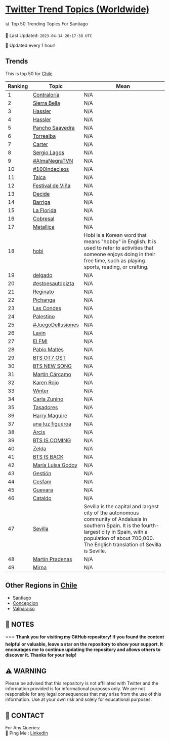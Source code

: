 [Twitter Trend Topics (Worldwide)](https://github.com/ErcinDedeoglu/Twitter-Trend-Topics)
==========


📊 Top 50 Trending Topics For Santiago

📆 Last Updated: `2023-04-14 20:17:38 UTC`

🔧 Updated every 1 hour!


## Trends

This is top 50 for [Chile](</Chile>)

| Ranking | Topic | Mean |
| ------- | ------------ | ------------ |
| 1 | [Contraloría](http://twitter.com/search?q=Contralor%c3%ada) | N/A |
| 2 | [Sierra Bella](http://twitter.com/search?q=Sierra+Bella) | N/A |
| 3 | [Hassler](http://twitter.com/search?q=Hassler) | N/A |
| 4 | [Hassler](http://twitter.com/search?q=Hassler) | N/A |
| 5 | [Pancho Saavedra](http://twitter.com/search?q=Pancho+Saavedra) | N/A |
| 6 | [Torrealba](http://twitter.com/search?q=Torrealba) | N/A |
| 7 | [Carter](http://twitter.com/search?q=Carter) | N/A |
| 8 | [Sergio Lagos](http://twitter.com/search?q=Sergio+Lagos) | N/A |
| 9 | [#AlmaNegraTVN](http://twitter.com/search?q=%23AlmaNegraTVN) | N/A |
| 10 | [#100Indecisos](http://twitter.com/search?q=%23100Indecisos) | N/A |
| 11 | [Talca](http://twitter.com/search?q=Talca) | N/A |
| 12 | [Festival de Viña](http://twitter.com/search?q=Festival+de+Vi%c3%b1a) | N/A |
| 13 | [Decide](http://twitter.com/search?q=Decide) | N/A |
| 14 | [Barriga](http://twitter.com/search?q=Barriga) | N/A |
| 15 | [La Florida](http://twitter.com/search?q=La+Florida) | N/A |
| 16 | [Cobresal](http://twitter.com/search?q=Cobresal) | N/A |
| 17 | [Metallica](http://twitter.com/search?q=Metallica) | N/A |
| 18 | [hobi](http://twitter.com/search?q=hobi) | Hobi is a Korean word that means "hobby" in English. It is used to refer to activities that someone enjoys doing in their free time, such as playing sports, reading, or crafting. |
| 19 | [delgado](http://twitter.com/search?q=delgado) | N/A |
| 20 | [#estoesautopizta](http://twitter.com/search?q=%23estoesautopizta) | N/A |
| 21 | [Reginato](http://twitter.com/search?q=Reginato) | N/A |
| 22 | [Pichanga](http://twitter.com/search?q=Pichanga) | N/A |
| 23 | [Las Condes](http://twitter.com/search?q=Las+Condes) | N/A |
| 24 | [Palestino](http://twitter.com/search?q=Palestino) | N/A |
| 25 | [#JuegoDeIlusiones](http://twitter.com/search?q=%23JuegoDeIlusiones) | N/A |
| 26 | [Lavin](http://twitter.com/search?q=Lavin) | N/A |
| 27 | [El FMI](http://twitter.com/search?q=El+FMI) | N/A |
| 28 | [Pablo Maltés](http://twitter.com/search?q=Pablo+Malt%c3%a9s) | N/A |
| 29 | [BTS OT7 OST](http://twitter.com/search?q=BTS+OT7+OST) | N/A |
| 30 | [BTS NEW SONG](http://twitter.com/search?q=BTS+NEW+SONG) | N/A |
| 31 | [Martín Cárcamo](http://twitter.com/search?q=Mart%c3%adn+C%c3%a1rcamo) | N/A |
| 32 | [Karen Rojo](http://twitter.com/search?q=Karen+Rojo) | N/A |
| 33 | [Winter](http://twitter.com/search?q=Winter) | N/A |
| 34 | [Carla Zunino](http://twitter.com/search?q=Carla+Zunino) | N/A |
| 35 | [Tasadores](http://twitter.com/search?q=Tasadores) | N/A |
| 36 | [Harry Maguire](http://twitter.com/search?q=Harry+Maguire) | N/A |
| 37 | [ana luz figueroa](http://twitter.com/search?q=ana+luz+figueroa) | N/A |
| 38 | [Arcis](http://twitter.com/search?q=Arcis) | N/A |
| 39 | [BTS IS COMING](http://twitter.com/search?q=BTS+IS+COMING) | N/A |
| 40 | [Zelda](http://twitter.com/search?q=Zelda) | N/A |
| 41 | [BTS IS BACK](http://twitter.com/search?q=BTS+IS+BACK) | N/A |
| 42 | [María Luisa Godoy](http://twitter.com/search?q=Mar%c3%ada+Luisa+Godoy) | N/A |
| 43 | [Gestión](http://twitter.com/search?q=Gesti%c3%b3n) | N/A |
| 44 | [Cesfam](http://twitter.com/search?q=Cesfam) | N/A |
| 45 | [Guevara](http://twitter.com/search?q=Guevara) | N/A |
| 46 | [Cataldo](http://twitter.com/search?q=Cataldo) | N/A |
| 47 | [Sevilla](http://twitter.com/search?q=Sevilla) | Sevilla is the capital and largest city of the autonomous community of Andalusia in southern Spain. It is the fourth-largest city in Spain, with a population of about 700,000. The English translation of Sevilla is Seville. |
| 48 | [Martín Pradenas](http://twitter.com/search?q=Mart%c3%adn+Pradenas) | N/A |
| 49 | [Mirna](http://twitter.com/search?q=Mirna) | N/A |



## Other Regions in [Chile](</Chile>)

* [Santiago](</Chile/Santiago.md>)
* [Concepcion](</Chile/Concepcion.md>)
* [Valparaiso](</Chile/Valparaiso.md>)



## 📝 NOTES

⭐⭐⭐ **Thank you for visiting my GitHub repository! If you found the content helpful or valuable, leave a star on the repository to show your support. It encourages me to continue updating the repository and allows others to discover it. Thanks for your help!**


## ⚠️ WARNING

Please be advised that this repository is not affiliated with Twitter and the information provided is for informational purposes only. We are not responsible for any legal consequences that may arise from the use of this information. Use at your own risk and solely for educational purposes.


## 📨 CONTACT

 For Any Queries:  
            🏓 Ping Me : [LinkedIn](https://www.linkedin.com/in/ercindedeoglu/)
